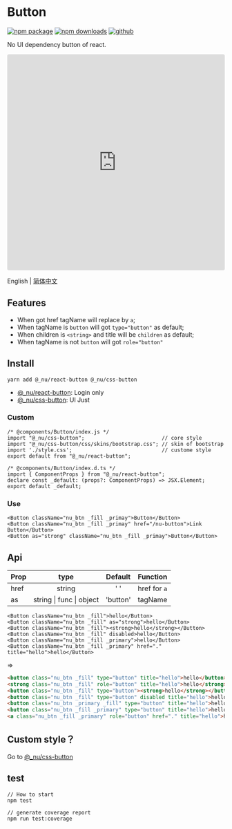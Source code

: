 # Button

[![npm package][npm-badge]][npm-url]
[![npm downloads][npm-downloads]][npm-url]
[![github][git-badge]][git-url]

[npm-badge]: https://img.shields.io/npm/v/@_nu/react-button.svg
[npm-url]: https://www.npmjs.org/package/@_nu/react-button
[npm-downloads]: https://img.shields.io/npm/dw/@_nu/react-button
[git-url]: https://github.com/nu-system/react-button
[git-badge]: https://img.shields.io/github/stars/nu-system/react-button.svg?style=social

No UI dependency button of react.

<iframe src="https://codesandbox.io/embed/throbbing-leftpad-juijc?autoresize=1&fontsize=14&hidenavigation=1&module=%2Fsrc%2Fcomponents%2FButton.js" title="throbbing-leftpad-juijc" style="width:100%; height:500px; border:0; border-radius: 4px; overflow:hidden;" sandbox="allow-modals allow-forms allow-popups allow-scripts allow-same-origin"></iframe>

English | [简体中文](./lang/zh.md)

## Features

- When got href tagName will replace by `a`;
- When tagName is `button` will got `type="button"` as default;
- When children is `<string>` and title will be `children` as default;
- When tagName is not `button` will got `role="button"`

## Install

```
yarn add @_nu/react-button @_nu/css-button
```

- [@\_nu/react-button](https://nu-system.github.io/react/button/): Login only
- [@\_nu/css-button](https://nu-system.github.io/css/button/): UI Just

### Custom

```JSX
/* @components/Button/index.js */
import "@_nu/css-button";                         // core style
import "@_nu/css-button/css/skins/bootstrap.css"; // skin of bootstrap
import './style.css';                             // custome style
export default from "@_nu/react-button";
```

```JSX
/* @components/Button/index.d.ts */
import { ComponentProps } from "@_nu/react-button";
declare const _default: (props?: ComponentProps) => JSX.Element;
export default _default;
```

### Use

```JSX
<Button className="nu_btn _fill _primay">Button</Button>
<Button className="nu_btn _fill _primay" href="/nu-button">Link Button</Button>
<Button as="strong" className="nu_btn _fill _primay">Button</Button>
```

## Api

| Prop |               type               | Default  |   Function   |
| :--- | :------------------------------: | :------: | :----------: |
| href |              string              | '&nbsp;' | href for `a` |
| as   | string &#124; func &#124; object | 'button' |   tagName    |

```JSX
<Button className="nu_btn _fill">hello</Button>
<Button className="nu_btn _fill" as="strong">hello</Button>
<Button className="nu_btn _fill"><strong>hello</strong></Button>
<Button className="nu_btn _fill" disabled>hello</Button>
<Button className="nu_btn _fill _primary">hello</Button>
<Button className="nu_btn _fill _primary" href="." title="hello">hello</Button>
```

=>

```HTML
<button class="nu_btn _fill" type="button" title="hello">hello</button>
<strong class="nu_btn _fill" role="button" title="hello">hello</strong>
<button class="nu_btn _fill" type="button"><strong>hello</strong></button>
<button class="nu_btn _fill" type="button" disabled title="hello">hello</button>
<button class="nu_btn _primary _fill" type="button" title="hello">hello</button>
<button class="nu_btn _fill _primary" type="button" title="hello">hello</button>
<a class="nu_btn _fill _primary" role="button" href="." title="hello">hello</a>
```

## Custom style？

Go to [@\_nu/css-button](https://nu-system.github.io/css/button/)

## test

```
// How to start
npm test
```

```
// generate coverage report
npm run test:coverage
```
